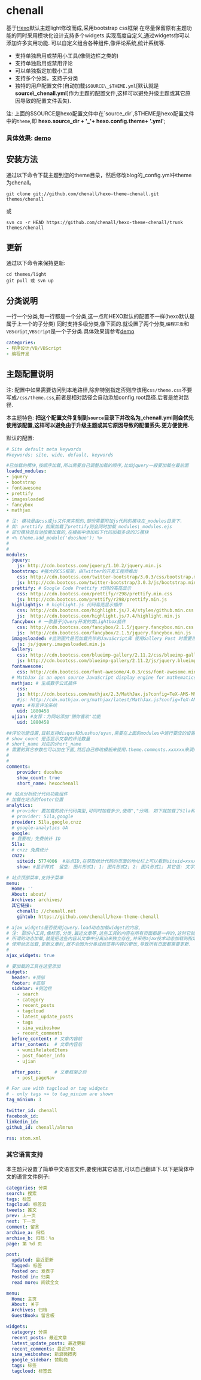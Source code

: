 # chenall

基于[Hexo]默认主题light修改而成,采用bootstrap css框架
在尽量保留原有主题功能的同时采用模块化设计支持多个widgets.实现高度自定义,通过widgets你可以添加许多实用功能.
可以自定义组合各种组件,像评论系统,统计系统等.

- 支持单独启用或禁用小工具(像侧边栏之类的)
- 支持单独启用或禁用评论
- 可以单独指定加载小工具
- 支持多个分类，支持子分类
- 独特的用户配置文件(自动加载`$SOURCE\_$THEME.yml`[默认就是**source\\_chenall.yml**]作为主题的配置文件,这样可以避免升级主题或其它原因导致的配置文件丢失).

注: 上面的$SOURCE是hexo配置文件中在`source_dir`,$THEME是hexo配置文件中的`theme`,即 **hexo.source_dir + '_'+ hexo.config.theme+ '.yml'**;

### **具体效果:** [demo]

## 安装方法

通过以下命令下载主题到您的theme目录，然后修改blog的_config.yml中theme为chenall。

```
git clone git://github.com/chenall/hexo-theme-chenall.git themes/chenall
```
或
```
svn co -r HEAD https://github.com/chenall/hexo-theme-chenall/trunk themes/chenall
```

## 更新

通过以下命令来保持更新:

```
cd themes/light
git pull 或 svn up
```

## 分类说明

一行一个分类,每一行都是一个分类,这一点和HEXO默认的配置不一样(hexo默认是属于上一个的子分类)
同时支持多级分类,像下面的.就设置了两个分类,`编程开发`和`VBScript`,`VBScript`是一个子分类.具体效果请参考[demo]

```yaml
categories: 
- 程序设计/VB/VBScript
- 编程开发
```
  
## 主题配置说明

注: 配置中如果需要访问到本地路径,除非特别指定否则应该用`css/theme.css`不要写成`/css/theme.css`,前者是相对路径会自动添加config.root路径.后者是绝对路径.

本主题特色: **把这个配置文件复制到`source`目录下并改名为_chenall.yml则会优先使用该配置,这样可以避免由于升级主题或其它原因导致的配置丢失.更方便使用.**

默认的配置:

``` yaml
# Site default meta keywords
#keywords: site, wide, default, keywords

#已加载的模块,按顺序加载,所以需要自己调整加载的顺序,比如jquery一般要加载在最前面
loaded_modules:
- jquery
- bootstrap
- fontawesome
- prettify
- imagesloaded
- fancybox
- mathjax

# 注: 模块是由css或js文件来实现的,部份需要附加js代码的模块在_modules目录下.
# 如: prettify 如果加载了prettify则会同时加载_modules\_modules.ejs
# 部份模块是自动按需加载的,在模板中添加如下代码加载多说的JS模块
# <% theme.add_module('duoshuo'); %>
#
#
modules:
  jquery:
    js: http://cdn.bootcss.com/jquery/1.10.2/jquery.min.js
  bootstrap: #强大的CSS框架，由Twitter的开发工程师推出
    css: http://cdn.bootcss.com/twitter-bootstrap/3.0.3/css/bootstrap.min.css
    js: http://cdn.bootcss.com/twitter-bootstrap/3.0.3/js/bootstrap.min.js
  prettify: # Google Code Prettify 代码的高亮显示
    css: http://cdn.bootcss.com/prettify/r298/prettify.min.css
    js: http://cdn.bootcss.com/prettify/r298/prettify.min.js
  highlightjs: # highlight.js 代码高亮显示插件
    css: http://cdn.bootcss.com/highlight.js/7.4/styles/github.min.css
    js:  http://cdn.bootcss.com/highlight.js/7.4/highlight.min.js
  fancybox: # 一款基于jQuery开发的类Lightbox插件
    css: http://cdn.bootcss.com/fancybox/2.1.5/jquery.fancybox.min.css
    js:  http://cdn.bootcss.com/fancybox/2.1.5/jquery.fancybox.min.js
  imagesloaded: #监测图片是否加载完毕的JavaScript库 使用Gallery Post 时需要用到
    js: js/jquery.imagesloaded.min.js
  Gallery:
    css: http://cdn.bootcss.com/blueimp-gallery/2.11.2/css/blueimp-gallery.min.css
    js: http://cdn.bootcss.com/blueimp-gallery/2.11.2/js/jquery.blueimp-gallery.min.js
  fontawesome:
    css: http://cdn.bootcss.com/font-awesome/4.0.3/css/font-awesome.min.css
  # MathJax is an open source JavaScript display engine for mathematics that works in all browsers.
  mathjax: # 生成数学公式插件
    css:
    js: http://cdn.bootcss.com/mathjax/2.3/MathJax.js?config=TeX-AMS-MML_HTMLorMML
    #js: http://cdn.mathjax.org/mathjax/latest/MathJax.js?config=TeX-AMS-MML_HTMLorMML
  uyan: #有言评论系统
    uid: 1880458
  ujian: #友荐：为网站添加'猜你喜欢'功能
    uid: 1880458

##评论功能设置,目前支持disqus和duoshuo/uyan,需要在上面的modules中进行要应的设置
# show_count 是否显示文章的评论数量
# short_name 对应的short_name
# 需要的其它参数也可以加在下面,然后自己修改模板来使用.theme.comments.xxxxxx来调用
#
# 
comments:
    provider: duoshuo
    show_count: true
    short_name: hexochenall

## 站点分析统计代码功能组件
# 加载在站点的footer位置
analytics:
  # provider 要加载的统计代码类型,可同时加载多少,使用","分隔. 如下就加载了51la和google的统计代码
  # provider: 51la,google 
  provider: 51la,google,cnzz
  # google-analytics UA
  google:
  # 我要啦」免费统计 ID
  51la:
  # cnzz 免费统计
  cnzz:
    siteid: 5774006  #站点ID,在获取统计代码的页面的地址栏上可以看到siteid=xxxx或从代码中提取(一般是一串数字)
    show: #显示样式  留空: 图片形式1; 1: 图片形式2; 2: 图片形式1; 其它值: 文字形式

# 站点顶部菜单,支持子菜单
menu:
  Home: ''
  About: about/
  Archives: archives/
  其它链接:
    chenall: //chenall.net
    gihtub: https://github.com/chenall/hexo-theme-chenall

# ajax_widgets是否使用jquery.load动态加载widget的内容,
# 注: 部份小工具,像标签,分类,最近文章等,这些工具的内容在所有页面都是一样的,这时它就支持动态加载
# 所谓的动态加载,就是把这些内容从文章中分离出来独立存在,并采用ajax技术动态加载到指定位置.
# 使用动态加载,更新文章时,就不会因为分类或标签等内容的更改,导致所有页面都需要更新.
#
ajax_widgets: true

# 要加载的工具在这里添加
widgets:
  header: #顶部
  footer: #底部
  sidebar: #侧边栏
    - search
    - category
    - recent_posts
    - tagcloud
    - latest_update_posts
    - tags
    - sina_weiboshow
    - recent_comments
  before_content: # 文章内容前
  after_content:  # 文章内容后
    - wumiiRelatedItems
    - post_footer_info
    - ujian

  after_post:     # 文章框架之后
    - post_pageNav

# For use with tagcloud or tag widgets
# - only tags >= to tag_minium are shown
tag_minium: 3

twitter_id: chenall
facebook_id:
linkedin_id:
github_id: chenall/almrun

rss: atom.xml
```

### 其它语言支持

  本主题只设置了简单中文语言文件,要使用其它语言,可以自己翻译下.以下是简体中文的语言文件例子:

```yaml
categories: 分类
search: 搜索
tags: 标签
tagcloud: 标签云
tweets: 推文
prev: 上一页
next: 下一页
comment: 留言
archive_a: 归档
archive_b: 归档：%s
page: 第 %d 页

post:
  updated: 最近更新
  Tagged: 标签
  Posted on: 发表于
  Posted in: 归类
  read more: 阅读全文

menu:
  Home: 主页
  About: 关于
  Archives: 归档
  GuestBook: 留言板

widgets:
  category: 分类
  recent_posts: 最近文章
  latest_update_posts: 最近更新
  recent_comments: 最近评论
  sina_weiboshow: 新浪微搏秀
  google_sidebar: 赞助商
  tags: 标签
  tagcloud: 标签云
```
[Hexo]: http://zespia.tw/hexo/
[demo]: http://hexo.chenall.net
